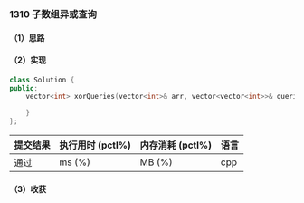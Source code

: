 ### 1310 子数组异或查询

#### （1）思路

#### （2）实现

```cpp
class Solution {
public:
    vector<int> xorQueries(vector<int>& arr, vector<vector<int>>& queries) {

    }
};
```

| 提交结果 | 执行用时 (pctl%) | 内存消耗 (pctl%) | 语言 |
|:---------|:-----------------|:-----------------|:-----|
| 通过     |  ms (%)   |  MB (%)  | cpp  |

#### （3）收获
